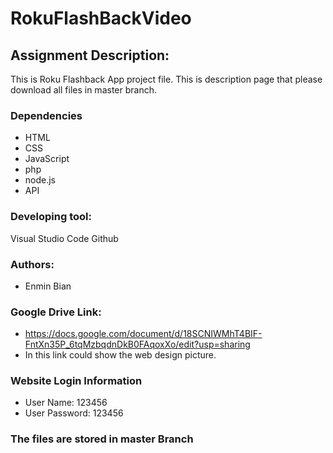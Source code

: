 # RokuFlashBackVideo


## Assignment Description:
This is Roku Flashback App project file. This is description page that please download all files in master branch.


### Dependencies
* HTML
* CSS
* JavaScript
* php
* node.js
* API

### Developing tool:
Visual Studio Code
Github

### Authors:
* Enmin Bian

### Google Drive Link:
* https://docs.google.com/document/d/18SCNIWMhT4BIF-FntXn35P_6tqMzbqdnDkB0FAqoxXo/edit?usp=sharing
* In this link could show the web design picture.


### Website Login Information
* User Name: 123456
* User Password: 123456

### The files are stored in master Branch
